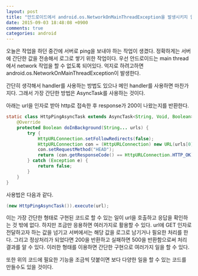 ```yaml
---
layout: post
title: "안드로이드에서 android.os.NetworkOnMainThreadException을 발생시키지 않고 HTTP Ping 보내기"
date: 2015-09-03 18:48:08 +0900
comments: true
categories: android
---
```

오늘은 작업을 하던 중간에 서버로 ping을 보내야 하는 작업이 생겼다. 정확하게는 서버에 간단한 값을 전송해서 로그로 쌓기 위한 작업이다.
우선 안드로이드는 main thread에서 network 작업을 할 수 없도록 되어있다. 억지로 하려고하면 android.os.NetworkOnMainThreadException이 발생한다.

간단히 생각해서 handler를 사용하는 방법도 있으나 메인 handler를 사용하면 마찬가지다.
그래서 가장 간단한 방법은 AsyncTask를 사용하는 것이다.

아래는 url을 인자로 받아 http로 접속한 후 response가 200이 나왔는지를 반환한다.

```java
static class HttpPingAsyncTask extends AsyncTask<String, Void, Boolean> {
    @Override
    protected Boolean doInBackground(String... urls) {
        try {
            HttpURLConnection.setFollowRedirects(false);
            HttpURLConnection con = (HttpURLConnection) new URL(urls[0]).openConnection();
            con.setRequestMethod("HEAD");
            return (con.getResponseCode() == HttpURLConnection.HTTP_OK);
        } catch (Exception e) {
            return false;
        }
    }
}
```

사용법은 다음과 같다.

```java
(new HttpPingAsyncTask()).execute(url);
```

이는 가장 간단한 형태로 구현된 코드로 할 수 있는 일이 url을 호출하고 응답을 확인하는 것 밖에 없다. 하지만 조금만 응용하면 여러가지로 활용할 수 있다.
url에 GET 인자로 전달하고자 하는 값을 넘기고 서버에서는 해당 값을 로그로 남기거나 필요한 처리를 한다. 그리고 정상처리가 되었다면 200을 반환하고 실패하면 500을 반환함으로써 처리 결과를 알 수 있다. 이러한 형태를 이용하면 간단한 구현으로 여러가지 일을 할 수 있다.

또한 위의 코드에 필요한 기능을 조금씩 덧붙이면 보다 다양한 일을 할 수 있는 코드를 만들수도 있을 것이다.